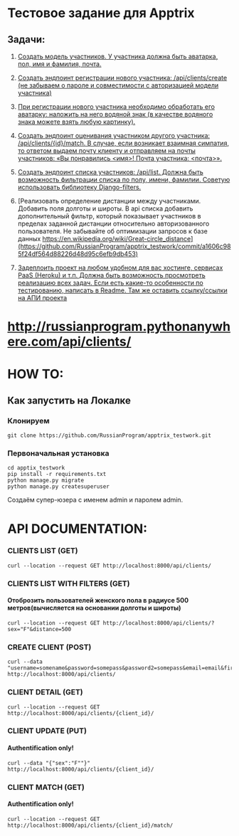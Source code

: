 # Тестовое задание для Apptrix

## Задачи:

1) [Создать модель участников. У участника должна быть аватарка, пол, имя и фамилия, почта.](https://github.com/RussianProgram/apptrix_testwork/commit/cab0d874f36d0768b35b72129ebbda05cb3dda0f)

2) [Создать эндпоинт регистрации нового участника: /api/clients/create (не забываем о пароле и совместимости с авторизацией модели участника)](https://github.com/RussianProgram/apptrix_testwork/commit/fdda6d0938653bfd76836bb2d00e00a1219fa7d3)

3) [При регистрации нового участника необходимо обработать его аватарку: наложить на него водяной знак (в качестве водяного знака можете взять любую картинку).](https://github.com/RussianProgram/apptrix_testwork/commit/41d5564f7207440c263ba63626d1d512f354efbd)

4) [Создать эндпоинт оценивания участником другого участника: /api/clients/{id}/match. В случае, если возникает взаимная симпатия, то ответом выдаем почту клиенту и отправляем на почты участников: «Вы понравились <имя>! Почта участника: <почта>».](https://github.com/RussianProgram/apptrix_testwork/commit/0273bab80a8bb9b6bc4bd130df3cae279e5f508c)

5) [Создать эндпоинт списка участников: /api/list. Должна быть возможность фильтрации списка по полу, имени, фамилии. Советую использовать библиотеку Django-filters.](https://github.com/RussianProgram/apptrix_testwork/commit/32bcb67b4e951520328bed750a34b5afdca17baa)

6) [Реализовать определение дистанции между участниками. Добавить поля долготы и широты. В api списка добавить дополнительный фильтр, который показывает участников в пределах заданной дистанции относительно авторизованного пользователя. Не забывайте об оптимизации запросов к базе данных
https://en.wikipedia.org/wiki/Great-circle_distance](https://github.com/RussianProgram/apptrix_testwork/commit/a1606c985f24df564d88226d48d95c6efb9db453)

7) [Задеплоить проект на любом удобном для вас хостинге, сервисах PaaS (Heroku) и т.п. Должна быть возможность просмотреть реализацию всех задач. Если есть какие-то особенности по тестированию, написать в Readme. Там же оставить ссылку/ссылки на АПИ проекта](http://russianprogram.pythonanywhere.com/api/clients/)
# http://russianprogram.pythonanywhere.com/api/clients/

# HOW TO:
## Как запустить на Локалке
### Клонируем
```
git clone https://github.com/RussianProgram/apptrix_testwork.git
```
### Первоначальная установка 
```
cd apptix_testwork
pip install -r requirements.txt
python manage.py migrate
python manage.py createsuperuser
```
Создаём супер-юзера с именем admin и паролем admin.

# API DOCUMENTATION:
### CLIENTS LIST (GET)
```shell
curl --location --request GET http://localhost:8000/api/clients/
```
### CLIENTS LIST WITH FILTERS (GET)
#### Отоброзить пользователей женского пола в радиусе 500 метров(вычисляется на основании долготы и широты)
```shell
curl --location --request GET http://localhost:8000/api/clients/?sex="F"&distance=500
```
### CREATE CLIENT (POST)
```shell
curl --data "username=somename&password=somepass&password2=somepass&email=email&first_name=name&last_name=name" http://localhost:8000/api/clients/
```
### CLIENT DETAIL (GET)
```shell
curl --location --request GET http://localhost:8000/api/clients/{client_id}/
```
### CLIENT UPDATE (PUT) 
#### Authentification only!
```shell
curl --data "{"sex":"F""}" http://localhost:8000/api/clients/{client_id}/
```
### CLIENT MATCH (GET)
#### Authentification only!
```shell
curl --location --request GET http://localhost:8000/api/clients/{client_id}/match/
```
